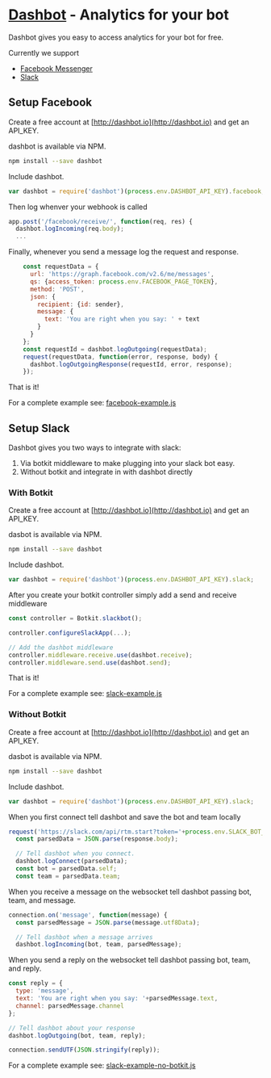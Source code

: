 # [Dashbot](http://dashbot.io) - Analytics for your bot

Dashbot gives you easy to access analytics for your bot for free.

Currently we support

* [Facebook Messenger](http://developers.facebook.com)
* [Slack](http://api.slack.com)

## Setup Facebook

Create a free account at [http://dashbot.io](http://dashbot.io) and get an API_KEY.

dashbot is available via NPM.

```bash
npm install --save dashbot
```

Include dashbot.

```javascript
var dashbot = require('dashbot')(process.env.DASHBOT_API_KEY).facebook;
```

Then log whenver your webhook is called

```javascript
app.post('/facebook/receive/', function(req, res) {
  dashbot.logIncoming(req.body);
  ...
```

Finally, whenever you send a message log the request and response.

```javascript
    const requestData = {
      url: 'https://graph.facebook.com/v2.6/me/messages',
      qs: {access_token: process.env.FACEBOOK_PAGE_TOKEN},
      method: 'POST',
      json: {
        recipient: {id: sender},
        message: {
          text: 'You are right when you say: ' + text
        }
      }
    };
    const requestId = dashbot.logOutgoing(requestData);
    request(requestData, function(error, response, body) {
      dashbot.logOutgoingResponse(requestId, error, response);
    });
```

That is it!

For a complete example see: [facebook-example.js](https://github.com/actionably/dashbot/blob/master/src/facebook-example.js)

## Setup Slack

Dashbot gives you two ways to integrate with slack: 
1. Via botkit middleware to make plugging into your slack bot easy. 
1. Without botkit and integrate in with dashbot directly 

### With Botkit

Create a free account at [http://dashbot.io](http://dashbot.io) and get an API_KEY.

dasbot is available via NPM.

```bash
npm install --save dashbot
```

Include dashbot.

```javascript
var dashbot = require('dashbot')(process.env.DASHBOT_API_KEY).slack;
```

After you create your botkit controller simply add a send and receive middleware

```javascript
const controller = Botkit.slackbot();

controller.configureSlackApp(...);

// Add the dashbot middleware
controller.middleware.receive.use(dashbot.receive);
controller.middleware.send.use(dashbot.send);
```

That is it!

For a complete example see: [slack-example.js](https://github.com/actionably/dashbot/blob/master/src/slack-example.js)

### Without Botkit

Create a free account at [http://dashbot.io](http://dashbot.io) and get an API_KEY.

dasbot is available via NPM.

```bash
npm install --save dashbot
```

Include dashbot.

```javascript
var dashbot = require('dashbot')(process.env.DASHBOT_API_KEY).slack;
```

When you first connect tell dashbot and save the bot and team locally

```javascript
request('https://slack.com/api/rtm.start?token='+process.env.SLACK_BOT_TOKEN, function(error, response) {
  const parsedData = JSON.parse(response.body);

  // Tell dashbot when you connect.
  dashbot.logConnect(parsedData);
  const bot = parsedData.self;
  const team = parsedData.team;
```

When you receive a message on the websocket tell dashbot passing bot, team, and message.

```javascript
connection.on('message', function(message) {
  const parsedMessage = JSON.parse(message.utf8Data);

  // Tell dashbot when a message arrives
  dashbot.logIncoming(bot, team, parsedMessage);
```

When you send a reply on the websocket tell dashbot passing bot, team, and reply.

```javascript
const reply = {
  type: 'message',
  text: 'You are right when you say: '+parsedMessage.text,
  channel: parsedMessage.channel
};

// Tell dashbot about your response
dashbot.logOutgoing(bot, team, reply);

connection.sendUTF(JSON.stringify(reply));
```

For a complete example see: 
[slack-example-no-botkit.js](https://github.com/actionably/dashbot/blob/master/src/slack-example-no-botkit.js)
